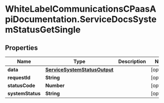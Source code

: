 # WhiteLabelCommunicationsCPaasApiDocumentation.ServiceDocsSystemStatusGetSingle

## Properties

Name | Type | Description | Notes
------------ | ------------- | ------------- | -------------
**data** | [**ServiceSystemStatusOutput**](ServiceSystemStatusOutput.md) |  | [optional] 
**requestId** | **String** |  | [optional] 
**statusCode** | **Number** |  | [optional] 
**systemStatus** | **String** |  | [optional] 


